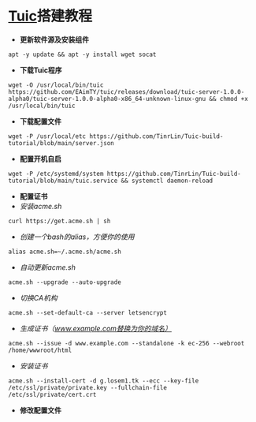 # [Tuic](https://github.com/EAimTY/tuic)搭建教程
- **更新软件源及安装组件**

```
apt -y update && apt -y install wget socat 
```
- **下载Tuic程序**

```
wget -O /usr/local/bin/tuic https://github.com/EAimTY/tuic/releases/download/tuic-server-1.0.0-alpha0/tuic-server-1.0.0-alpha0-x86_64-unknown-linux-gnu && chmod +x /usr/local/bin/tuic
```
- **下载配置文件**

```
wget -P /usr/local/etc https://github.com/TinrLin/Tuic-build-tutorial/blob/main/server.json
```
- **配置开机自启**

```
wget -P /etc/systemd/system https://github.com/TinrLin/Tuic-build-tutorial/blob/main/tuic.service && systemctl daemon-reload
```
- **配置证书**
- *安装acme.sh*

```
curl https://get.acme.sh | sh
```

- *创建一个bash的alias，方便你的使用*

```
alias acme.sh=~/.acme.sh/acme.sh
```

- *自动更新acme.sh*

```
acme.sh --upgrade --auto-upgrade
```

- *切换CA机构*

```
acme.sh --set-default-ca --server letsencrypt
```

- *生成证书（www.example.com替换为你的域名）*

```
acme.sh --issue -d www.example.com --standalone -k ec-256 --webroot /home/wwwroot/html
```

- *安装证书*

```
acme.sh --install-cert -d g.losem1.tk --ecc --key-file /etc/ssl/private/private.key --fullchain-file /etc/ssl/private/cert.crt
```
- **修改配置文件**



